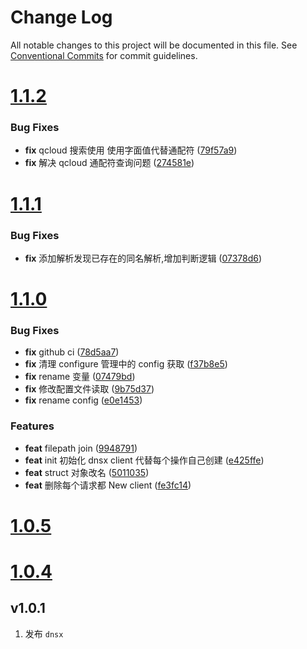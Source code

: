 # Change Log

All notable changes to this project will be documented in this file.
See [Conventional Commits](https://conventionalcommits.org) for commit guidelines.



# [1.1.2](https://github.com/tangx/dnsx/compare/v1.1.1...v1.1.2)

### Bug Fixes

* **fix** qcloud 搜索使用 使用字面值代替通配符 ([79f57a9](https://github.com/tangx/dnsx/commit/79f57a938dc359c617677a274b6c08fa09069c6b))
* **fix** 解决 qcloud 通配符查询问题 ([274581e](https://github.com/tangx/dnsx/commit/274581eafe789b413aa7dcbc680cdc6c4f9606b4))



# [1.1.1](https://github.com/tangx/dnsx/compare/v1.1.0...v1.1.1)

### Bug Fixes

* **fix** 添加解析发现已存在的同名解析,增加判断逻辑 ([07378d6](https://github.com/tangx/dnsx/commit/07378d6e9879d48510fed0f137c18e5556704046))



# [1.1.0](https://github.com/tangx/dnsx/compare/v1.0.5...v1.1.0)

### Bug Fixes

* **fix** github ci ([78d5aa7](https://github.com/tangx/dnsx/commit/78d5aa7fa0f5c30a56d74f65cdf52594a255b6b2))
* **fix** 清理 configure 管理中的 config 获取 ([f37b8e5](https://github.com/tangx/dnsx/commit/f37b8e5b41929c7c883a2e44185b654e6dcc990b))
* **fix** rename 变量 ([07479bd](https://github.com/tangx/dnsx/commit/07479bda7d54290d823e3e7b5310ad50d9033549))
* **fix** 修改配置文件读取 ([9b75d37](https://github.com/tangx/dnsx/commit/9b75d373e82c91e064ce49f8156bdd37e2aec251))
* **fix** rename config ([e0e1453](https://github.com/tangx/dnsx/commit/e0e14533a7672d8aa7d986f94ffe39fb6922ff61))


### Features

* **feat** filepath join ([9948791](https://github.com/tangx/dnsx/commit/994879132f129af47e7aebbe8dcdf89d7bef8329))
* **feat** init 初始化 dnsx client 代替每个操作自己创建 ([e425ffe](https://github.com/tangx/dnsx/commit/e425ffe3f9e85f96ef1e476330f445a30014313a))
* **feat** struct 对象改名 ([5011035](https://github.com/tangx/dnsx/commit/5011035f3df73710c5e2c5835cc08d6212065830))
* **feat** 删除每个请求都 New client ([fe3fc14](https://github.com/tangx/dnsx/commit/fe3fc142c1de3e091cfc217e0ac5e8cccd8d9d84))



# [1.0.5](https://github.com/tangx/dnsx/compare/v1.0.4...v1.0.5)



# [1.0.4](https://github.com/tangx/dnsx/compare/v1.0.3...v1.0.4)



## v1.0.1

1. 发布 `dnsx`
